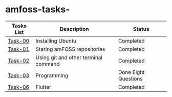 # amfoss-tasks-
**Tasks List**|**Description**|**Status**
--------------|---------------|---------------
[Task-00](https://github.com/Akshaj000/amfoss-tasks/tree/master/task-00)|Installing Ubuntu|Completed
[Task-01](https://github.com/Akshaj000/amfoss-tasks/tree/master/task-01)|Staring amFOSS repositories|Completed
[Task-02](https://github.com/Akshaj000/amfoss-tasks/tree/master/task-02)|Using git and other terminal command |Completed
[Task-03](https://github.com/Akshaj000/amfoss-tasks/tree/master/task-03)|Programming|Done Eight Questions
[Task-06](https://github.com/Akshaj000/amfoss-tasks/tree/master/task-06)|Flutter|Completed
